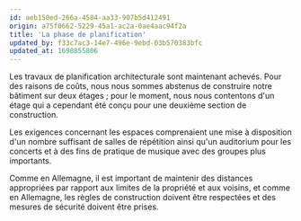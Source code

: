 ```yaml
---
id: aeb150ed-266a-4584-aa33-907b5d412491
origin: a75f0662-5229-45a1-ac2a-0ae4aac94f2a
title: 'La phase de planification'
updated_by: f33c7ac3-14e7-496e-9ebd-03b570383bfc
updated_at: 1698855806
---
```

Les travaux de planification architecturale sont maintenant achevés. Pour des raisons de coûts, nous nous sommes abstenus de construire notre bâtiment sur deux étages ; pour le moment, nous nous contentons d'un étage qui a cependant été conçu pour une deuxième section de construction.

Les exigences concernant les espaces comprenaient une mise à disposition d'un nombre suffisant de salles de répétition ainsi qu'un auditorium pour les concerts et à des fins de pratique de musique avec des groupes plus importants.

Comme en Allemagne, il est important de maintenir des distances appropriées par rapport aux limites de la propriété et aux voisins, et comme en Allemagne, les règles de construction doivent être respectées et des mesures de sécurité doivent être prises.